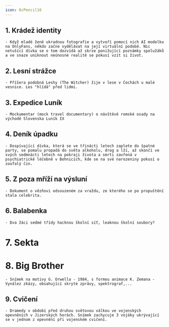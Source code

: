 ```yaml
---
icon: OcPencil16
---
```

## 1. **Krádež identity**
	- Když mladé ženě ukradnou fotografie a vytvoří pomocí nich AI modelku na OnlyFans, někdo začne vydělávat na její virtuální podobě. Nic netušící dívka se o tom dozvídá až skrze ponižující poznámky spolužáků a ve snaze uniknout neúnosné realitě se pokusí vzít si život.
## 2. **Lesní strážce**
	- Příšera podobná Leshy (The Witcher) žije v lese v Čechách u malé vesnice. Les "hlídá" před lidmi.
## 3. **Expedice Luník**
	- Mockumentar (mock travel documentary) o návštěvě romské osady na východě Slovenska Luník IX
## 4. Deník úpadku
	- Dospívající dívka, která se ve třinácti letech zaplete do špatné party, se pomalu propadá do světa alkoholu, drog a lží, až skončí ve svých sedmnácti letech na pokraji života a smrti zavřená v psychiatrické léčebně v Bohnicích, kde se na své narozeniny pokusí o zoufalý čin.
## 5. **Z poza mříží na výsluní**
	- Dokument o vězňovi odsouzeném za vraždu, ze kterého se po propuštění stala celebrita.
## 6. Balabenka
	- Dva žáci sedmé třídy hacknou školní síť, leaknou školní soubory?
# 7. Sekta

# 8. Big Brother 
    - Snímek na motivy G. Orwella - 1984, s formou animace K. Zemana - Vynález zkázy, obsahující skryté zprávy, spektrograf,...
## 9. Cvičení 
    - Dramedy v období před druhou světovou válkou ve vojenských opevněních v Jizerských horách. Snímek zachycuje 3 vojáky ukrývající se v jednom z opevnění při vojenském cvičení.